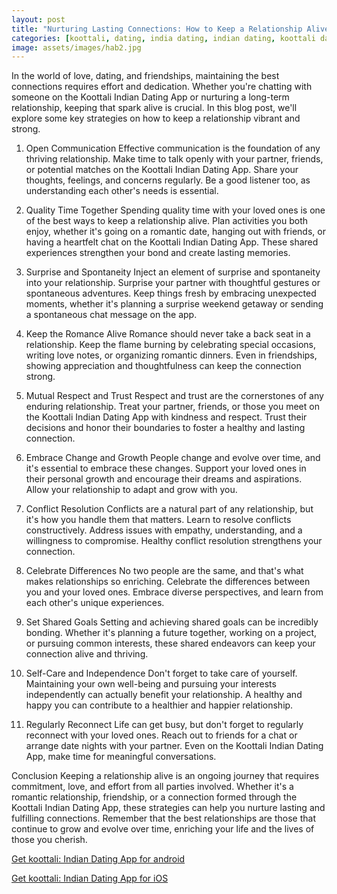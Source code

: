 ```yaml
---
layout: post
title: "Nurturing Lasting Connections: How to Keep a Relationship Alive || Koottali Indian Dating App"
categories: [koottali, dating, india dating, indian dating, koottali dating app]
image: assets/images/hab2.jpg
---
```


In the world of love, dating, and friendships, maintaining the best connections requires effort and dedication. Whether you're chatting with someone on the Koottali Indian Dating App or nurturing a long-term relationship, keeping that spark alive is crucial. In this blog post, we'll explore some key strategies on how to keep a relationship vibrant and strong.

1. Open Communication
   Effective communication is the foundation of any thriving relationship. Make time to talk openly with your partner, friends, or potential matches on the Koottali Indian Dating App. Share your thoughts, feelings, and concerns regularly. Be a good listener too, as understanding each other's needs is essential.

2. Quality Time Together
   Spending quality time with your loved ones is one of the best ways to keep a relationship alive. Plan activities you both enjoy, whether it's going on a romantic date, hanging out with friends, or having a heartfelt chat on the Koottali Indian Dating App. These shared experiences strengthen your bond and create lasting memories.

3. Surprise and Spontaneity
   Inject an element of surprise and spontaneity into your relationship. Surprise your partner with thoughtful gestures or spontaneous adventures. Keep things fresh by embracing unexpected moments, whether it's planning a surprise weekend getaway or sending a spontaneous chat message on the app.

4. Keep the Romance Alive
   Romance should never take a back seat in a relationship. Keep the flame burning by celebrating special occasions, writing love notes, or organizing romantic dinners. Even in friendships, showing appreciation and thoughtfulness can keep the connection strong.

5. Mutual Respect and Trust
   Respect and trust are the cornerstones of any enduring relationship. Treat your partner, friends, or those you meet on the Koottali Indian Dating App with kindness and respect. Trust their decisions and honor their boundaries to foster a healthy and lasting connection.

6. Embrace Change and Growth
   People change and evolve over time, and it's essential to embrace these changes. Support your loved ones in their personal growth and encourage their dreams and aspirations. Allow your relationship to adapt and grow with you.

7. Conflict Resolution
   Conflicts are a natural part of any relationship, but it's how you handle them that matters. Learn to resolve conflicts constructively. Address issues with empathy, understanding, and a willingness to compromise. Healthy conflict resolution strengthens your connection.

8. Celebrate Differences
   No two people are the same, and that's what makes relationships so enriching. Celebrate the differences between you and your loved ones. Embrace diverse perspectives, and learn from each other's unique experiences.

9. Set Shared Goals
   Setting and achieving shared goals can be incredibly bonding. Whether it's planning a future together, working on a project, or pursuing common interests, these shared endeavors can keep your connection alive and thriving.

10. Self-Care and Independence
    Don't forget to take care of yourself. Maintaining your own well-being and pursuing your interests independently can actually benefit your relationship. A healthy and happy you can contribute to a healthier and happier relationship.

11. Regularly Reconnect
    Life can get busy, but don't forget to regularly reconnect with your loved ones. Reach out to friends for a chat or arrange date nights with your partner. Even on the Koottali Indian Dating App, make time for meaningful conversations.

Conclusion
Keeping a relationship alive is an ongoing journey that requires commitment, love, and effort from all parties involved. Whether it's a romantic relationship, friendship, or a connection formed through the Koottali Indian Dating App, these strategies can help you nurture lasting and fulfilling connections. Remember that the best relationships are those that continue to grow and evolve over time, enriching your life and the lives of those you cherish.

[Get koottali: Indian Dating App for android](https://play.google.com/store/apps/details?id=com.koottali.app&hl=en_IN&gl=US)

[Get koottali: Indian Dating App for iOS](https://apps.apple.com/us/app/koottali-connect-with-mallus/id6448742453)
